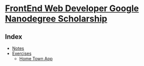 # [FrontEnd Web Developer Google Nanodegree Scholarship](https://www.udacity.com/grow-with-google)

## Index
* [Notes](https://github.com/elena-in-code/FrontEnd-Web-Developer-Google-Nanodegree-Scholarship/blob/master/notes.md)
* [Exercises](https://github.com/elena-in-code/FrontEnd-Web-Developer-Google-Nanodegree-Scholarship/tree/master/Exercises)
  * [Home Town App](https://github.com/elena-in-code/FrontEnd-Web-Developer-Google-Nanodegree-Scholarship/tree/master/Exercises/Home%20Town%20App)

